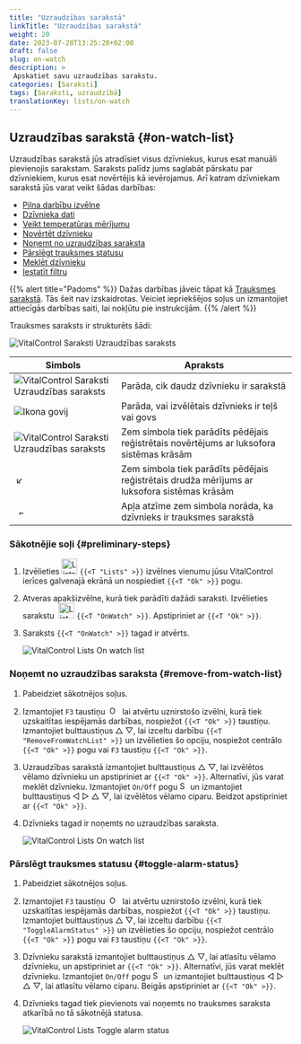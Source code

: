```yaml
---
title: "Uzraudzības sarakstā"
linkTitle: "Uzraudzības sarakstā"
weight: 20
date: 2023-07-28T13:25:28+02:00
draft: false
slug: on-watch
description: >
 Apskatiet savu uzraudzības sarakstu.
categories: [Saraksti]
tags: [Saraksti, uzraudzībā]
translationKey: lists/on-watch
---
```

## Uzraudzības sarakstā {#on-watch-list}

Uzraudzības sarakstā jūs atradīsiet visus dzīvniekus, kurus esat manuāli pievienojis sarakstam. Saraksts palīdz jums saglabāt pārskatu par dzīvniekiem, kurus esat novērtējis kā ievērojamus. Arī katram dzīvniekam sarakstā jūs varat veikt šādas darbības:

- [Pilna darbību izvēlne](../alarm/#full-action-menu)
- [Dzīvnieka dati](../alarm/#animal-data)
- [Veikt temperatūras mērījumu](../alarm/#take-temperature)
- [Novērtēt dzīvnieku](../alarm/#rate-animal)
- [Noņemt no uzraudzības saraksta](#remove-from-watch-list)
- [Pārslēgt trauksmes statusu](#toggle-alarm-status)
- [Meklēt dzīvnieku](../alarm/#search-animal)
- [Iestatīt filtru](../alarm/#set-filter)

{{% alert title="Padoms" %}}
Dažas darbības jāveic tāpat kā [Trauksmes sarakstā](../alarm). Tās šeit nav izskaidrotas. Veiciet iepriekšējos soļus un izmantojiet attiecīgās darbības saiti, lai nokļūtu pie instrukcijām.
{{% /alert %}}

Trauksmes saraksts ir strukturēts šādi:

   ![VitalControl Saraksti Uzraudzības saraksts](../images/onwatchstructure.png "Uzraudzības saraksta struktūra")

|Simbols   | Apraksts
|---------|-----
| ![VitalControl Saraksti Uzraudzības saraksts](../images/kopf.png "Skaitītājs ganāmpulka lielumam") | Parāda, cik daudz dzīvnieku ir sarakstā
| ![Ikona govij](../images/kopf2.png "Govs galva") | Parāda, vai izvēlētais dzīvnieks ir teļš vai govs
| ![VitalControl Saraksti Uzraudzības saraksts](../images/auge.png "Novērtējums") | Zem simbola tiek parādīts pēdējais reģistrētais novērtējums ar luksofora sistēmas krāsām
| &nbsp;<img src="/icons/actions/temperature.svg" width="12" align="bottom" alt="Ķermeņa temperatūra" title="Ķermeņa temperatūra" /> | Zem simbola tiek parādīts pēdējais reģistrētais drudža mērījums ar luksofora sistēmas krāsām
| &nbsp;&nbsp;<img src="/icons/header/alarm.svg" width="8" align="bottom" alt="Dzīvnieks trauksmē" title="Dzīvnieks trauksmē" /> | Apļa atzīme zem simbola norāda, ka dzīvnieks ir trauksmes sarakstā

### Sākotnējie soļi {#preliminary-steps}

1. Izvēlieties <img src="/icons/main/lists.svg" width="28" align="bottom" alt="Lists" /> `{{<T "Lists" >}}` izvēlnes vienumu jūsu VitalControl ierīces galvenajā ekrānā un nospiediet `{{<T "Ok" >}}` pogu.

2. Atveras apakšizvēlne, kurā tiek parādīti dažādi saraksti. Izvēlieties sarakstu &nbsp;<img src="/icons/lists/onwatch.svg" width="28" align="bottom" alt="List 'On watch'" /> `{{<T "OnWatch" >}}`. Apstipriniet ar `{{<T "Ok" >}}`.

3. Saraksts `{{<T "OnWatch" >}}` tagad ir atvērts.

   ![VitalControl Lists On watch list](../images/firststeps2.png "Preliminary Steps")

### Noņemt no uzraudzības saraksta {#remove-from-watch-list}

1. Pabeidziet sākotnējos soļus.

2. Izmantojiet `F3` taustiņu &nbsp;<img src="/icons/footer/open-popup.svg" width="15" align="bottom" alt="Open popup" />&nbsp; lai atvērtu uznirstošo izvēlni, kurā tiek uzskaitītas iespējamās darbības, nospiežot `{{<T "Ok" >}}` taustiņu. Izmantojiet bulttaustiņus △ ▽, lai izceltu darbību `{{<T "RemoveFromWatchList" >}}` un izvēlieties šo opciju, nospiežot centrālo `{{<T "Ok" >}}` pogu vai `F3` taustiņu `{{<T "Ok" >}}`.

3. Uzraudzības sarakstā izmantojiet bulttaustiņus △ ▽, lai izvēlētos vēlamo dzīvnieku un apstipriniet ar `{{<T "Ok" >}}`. Alternatīvi, jūs varat meklēt dzīvnieku. Izmantojiet `On/Off` pogu <img src="/icons/footer/search.svg" width="15" align="bottom" alt="Search" /> un izmantojiet bulttaustiņus ◁ ▷ △ ▽, lai izvēlētos vēlamo ciparu. Beidzot apstipriniet ar `{{<T "Ok" >}}`.

4. Dzīvnieks tagad ir noņemts no uzraudzības saraksta.

   ![VitalControl Lists On watch list](../images/remove.png "Remove from watch list")

### Pārslēgt trauksmes statusu {#toggle-alarm-status}

1. Pabeidziet sākotnējos soļus.

2. Izmantojiet `F3` taustiņu &nbsp;<img src="/icons/footer/open-popup.svg" width="15" align="bottom" alt="Open popup" />&nbsp; lai atvērtu uznirstošo izvēlni, kurā tiek uzskaitītas iespējamās darbības, nospiežot `{{<T "Ok" >}}` taustiņu. Izmantojiet bulttaustiņus △ ▽, lai izceltu darbību `{{<T "ToggleAlarmStatus" >}}` un izvēlieties šo opciju, nospiežot centrālo `{{<T "Ok" >}}` pogu vai `F3` taustiņu `{{<T "Ok" >}}`.

3. Dzīvnieku sarakstā izmantojiet bulttaustiņus △ ▽, lai atlasītu vēlamo dzīvnieku, un apstipriniet ar `{{<T "Ok" >}}`. Alternatīvi, jūs varat meklēt dzīvnieku. Izmantojiet `On/Off` pogu <img src="/icons/footer/search.svg" width="15" align="bottom" alt="Search" /> un izmantojiet bulttaustiņus ◁ ▷ △ ▽, lai atlasītu vēlamo ciparu. Beigās apstipriniet ar `{{<T "Ok" >}}`.

4. Dzīvnieks tagad tiek pievienots vai noņemts no trauksmes saraksta atkarībā no tā sākotnējā statusa.

   ![VitalControl Lists Toggle alarm status](../images/alarmstatus.png "Toggle alarm status")
